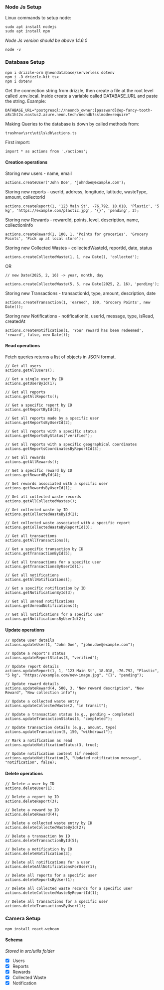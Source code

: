 


### Node Js Setup

Linux commands to setup node:
```
sudo apt install nodejs
sudo apt install npm

```
_Node Js version should be above 14.6.0_
```
node -v
```

### Database Setup
```
npm i drizzle-orm @neondatabase/serverless dotenv
npm i -D drizzle-kit tsx
npm i dotenv
```

Get the connection string from drizzle, then create a file at the root level called .env.local.
Inside create a variable called DATABASE_URL and paste the string. 
Example:
```
DATABASE_URL="postgresql://neondb_owner:[password]@ep-fancy-tooth-a8c1ht2x.eastus2.azure.neon.tech/neondb?sslmode=require"
```

Making Queries to the database is down by called methods from:
```
trashnav\src\utils\db\actions.ts
```

First import:
```
import * as actions from './actions';
```

#### Creation operations
Storing new users - name, email
```
actions.createUser('John Doe', 'johndoe@example.com'); 
```

Storing new reports - userId, address, longitude, latitude, wasteType, amount, collectorId

```
actions.createReport(1, '123 Main St', -76.792, 18.018, 'Plastic', '5 kg', 'https://example.com/plastic.jpg', '{}', 'pending', 2);
```

Storing new Rewards - rewardId, points, level, description, name, collectionInfo
```
actions.createReward(1, 100, 1, 'Points for groceries', 'Grocery Points', 'Pick up at local store');
```
Storing new Collected Wastes - collectedWasteId, reportId, date, status

```
actions.createCollectedWaste(1, 1, new Date(), 'collected');
```
OR
```
// new Date(2025, 2, 16) -> year, month, day

actions.createCollectedWaste(5, 5, new Date(2025, 2, 16), 'pending');

```

Storing new Transactions - transactionId, type, amount, description, date

```
actions.createTransaction(1, 'earned', 100, 'Grocery Points', new Date());
```

Storing new Notifications - notificationId, userId, message, type, isRead, createdAt

```
actions.createNotification(1, 'Your reward has been redeemed', 'reward', false, new Date());
```

#### Read operations
Fetch queries returns a list of objects in JSON format.

```
// Get all users
actions.getAllUsers();

// Get a single user by ID
actions.getUserById(1);

// Get all reports
actions.getAllReports();

// Get a specific report by ID
actions.getReportById(3);

// Get all reports made by a specific user
actions.getReportsByUserId(2);

// Get all reports with a specific status
actions.getReportsByStatus('verified');

// Get all reports with a specific geographical coordinates
actions.getReportsCoordinatesByReportId(3);

// Get all rewards
actions.getAllRewards();

// Get a specific reward by ID
actions.getRewardById(4);

// Get rewards associated with a specific user
actions.getRewardsByUserId(1);

// Get all collected waste records
actions.getAllCollectedWastes();

// Get collected waste by ID
actions.getCollectedWasteById(2);

// Get collected waste associated with a specific report
actions.getCollectedWasteByReportId(3);

// Get all transactions
actions.getAllTransactions();

// Get a specific transaction by ID
actions.getTransactionById(5);

// Get all transactions for a specific user
actions.getTransactionsByUserId(1);

// Get all notifications
actions.getAllNotifications();

// Get a specific notification by ID
actions.getNotificationById(3);

// Get all unread notifications
actions.getUnreadNotifications();

// Get all notifications for a specific user
actions.getNotificationsByUserId(2);
```
#### Update operations
```
// Update user details
actions.updateUser(1, "John Doe", "john.doe@example.com");

// Update a report's status
actions.updateReportStatus(3, "verified");

// Update report details
actions.updateReport(1, 1, "123 Main St", 18.018, -76.792, "Plastic", "5 kg", "https://example.com/new-image.jpg", "{}", "pending");

// Update reward details
actions.updateReward(4, 500, 3, "New reward description", "New Reward", "New collection info");

// Update a collected waste entry
actions.updateCollectedWaste(2, "in transit");

// Update a transaction status (e.g., pending → completed)
actions.updateTransactionStatus(5, "completed");

// Update transaction details (e.g., amount, type)
actions.updateTransaction(5, 150, "withdrawal");

// Mark a notification as read
actions.updateNotificationStatus(3, true);

// Update notification content (if needed)
actions.updateNotification(3, "Updated notification message", "notification", false);
```
#### Delete operations
```
// Delete a user by ID
actions.deleteUser(1);

// Delete a report by ID
actions.deleteReport(3);

// Delete a reward by ID
actions.deleteReward(4);

// Delete a collected waste entry by ID
actions.deleteCollectedWasteById(2);

// Delete a transaction by ID
actions.deleteTransactionById(5);

// Delete a notification by ID
actions.deleteNotification(3);

// Delete all notifications for a user
actions.deleteAllNotificationsForUser(1);

// Delete all reports for a specific user
actions.deleteReportsByUser(1);

// Delete all collected waste records for a specific user
actions.deleteCollectedWasteByReportId(1);

// Delete all transactions for a specific user
actions.deleteTransactionsByUser(1);
```

### Camera Setup
```
npm install react-webcam
```

#### Schema
_Stored in src/utils folder_

* [x] Users
* [x] Reports
* [x] Rewards
* [x] Collected Waste
* [x] Notification
